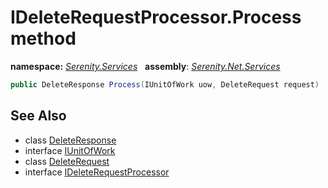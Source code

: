 # IDeleteRequestProcessor.Process method
**namespace:** *[Serenity.Services](../../README.md#serenity.services-namespace)*   **assembly**: *[Serenity.Net.Services](../../README.md)*

```csharp
public DeleteResponse Process(IUnitOfWork uow, DeleteRequest request)
```

## See Also

* class [DeleteResponse](../DeleteResponse.md)
* interface [IUnitOfWork](../Serenity.Net.Data/../../Serenity.Data/IUnitOfWork.md)
* class [DeleteRequest](../DeleteRequest.md)
* interface [IDeleteRequestProcessor](../IDeleteRequestProcessor.md)